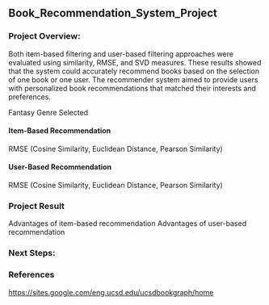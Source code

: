 ## Book_Recommendation_System_Project

### Project Overview: 

Both item-based filtering and user-based filtering approaches were evaluated using similarity, 
RMSE, and SVD measures. These results showed that the system could accurately recommend 
books based on the selection of one book or one user. The recommender system aimed to provide 
users with personalized book recommendations that matched their interests and preferences. 

Fantasy Genre Selected

#### Item-Based Recommendation
RMSE (Cosine Similarity, Euclidean Distance, Pearson Similarity)
#### User-Based Recommendation
RMSE (Cosine Similarity, Euclidean Distance, Pearson Similarity)

### Project Result
Advantages of item-based recommendation 
Advantages of user-based recommendation

### Next Steps:


### References
https://sites.google.com/eng.ucsd.edu/ucsdbookgraph/home


